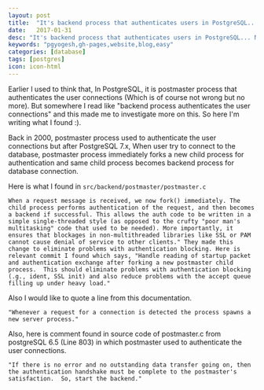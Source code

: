 ```yaml
---
layout: post
title:  "It's backend process that authenticates users in PostgreSQL... Not Postmaster Process..."
date:   2017-01-31
desc: "It's backend process that authenticates users in PostgreSQL... Not Postmaster Process..."
keywords: "pgyogesh,gh-pages,website,blog,easy"
categories: [database]
tags: [postgres]
icon: icon-html
---
```


Earlier I used to think that, In PostgreSQL, it is postmaster process that authenticates the user connections (Which is of course not wrong but no more). But somewhere I read like "backend process authenticates the user connections" and this made me to investigate more on this. So here I'm writing what I found :).

Back in 2000, postmaster process used to authenticate the user connections but after PostgreSQL 7.x, When user try to connect to the database, postmaster process immediately forks a new child process for authentication and same child process becomes backend process for database connection. 

Here is what I found in `src/backend/postmaster/postmaster.c`

`When a request message is received, we now fork() immediately. The child process performs authentication of the request, and then becomes a backend if successful. This allows the auth code to be written in a simple single-threaded style (as opposed to the crufty "poor man's multitasking" code that used to be needed). More importantly, it ensures that blockages in non-multithreaded libraries like SSL or PAM cannot cause denial of service to other clients."
They made this change to eliminate problems with authentication blocking. Here is relevant commit I found which says,
"Handle reading of startup packet and authentication exchange after forking a new postmaster child process. 
This should eliminate problems with authentication blocking (.g., ident, SSL init) and also reduce problems with the accept queue filling up under heavy load."`


Also I would like to quote a line from this documentation.

`"Whenever a request for a connection is detected the process spawns a new server process."`


Also, here is comment found in source code of postmaster.c from postgreSQL 6.5 (Line 803) in which postmaster used to authenticate the user connections.


```"If there is no error and no outstanding data transfer going on, then the authentication handshake must be complete to the postmaster's satisfaction.  So, start the backend."```
